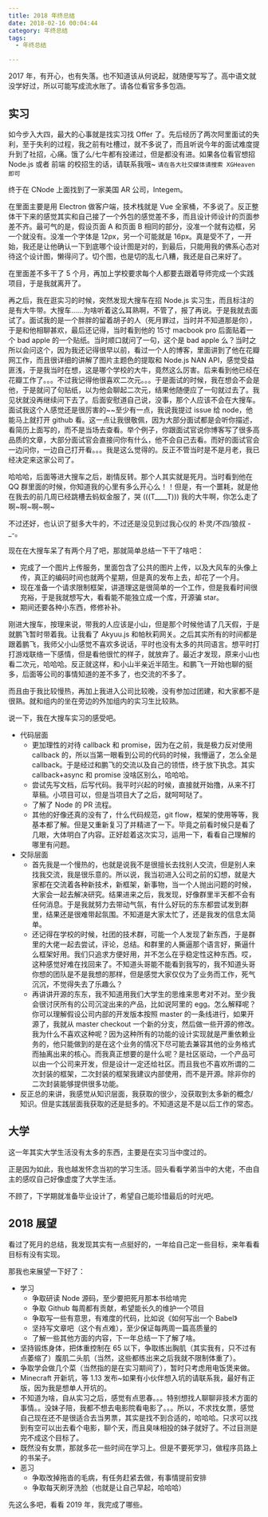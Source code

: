 ```yaml
---
title: 2018 年终总结
date: 2018-02-16 00:04:44
category: 年终总结
tags:
  - 年终总结

---
```



2017 年，有开心，也有失落。也不知道该从何说起，就随便写写了。高中语文就没学好过，所以可能写成流水账了。请各位看官多多包涵。



## 实习

如今步入大四，最大的心事就是找实习找 Offer 了。先后经历了两次阿里面试的失利，至于失利的过程，我之前有吐槽过，就不多说了，而且听说今年的面试难度提升到了社招，心痛。饿了么/七牛都有投递过，但是都没有进。如果各位看官想招 Node.js 或者 前端 的校招生的话，请联系我哦~ `请在各大社交媒体请搜索 XGHeaven 即可`

终于在 CNode 上面找到了一家美国 AR 公司，Integem。

在里面主要是用 Electron 做客户端，技术栈就是 Vue 全家桶，不多说了。反正整体干下来的感觉其实和自己接了一个外包的感觉差不多，而且设计师设计的页面参差不齐。最可气的是，假设页面 A 和页面 B 相同的部分，没准一个就有边框，另一个就没有。没准一个字体是 12px，另一个可能就是 16px。真是受不了，一开始，我还是让他确认一下到底哪个设计图是对的，到最后，只能用我的佛系心态对待这个设计图，懒得问了。切个图，也是切的乱七八糟，我还是自己来好了。

在里面差不多干了 5 个月，再加上学校要求每个人都要去跟着导师完成一个实践项目，于是我就离开了。

再之后，我在逛实习的时候，突然发现大搜车在招 Node.js 实习生，而且标注的是有大牛带。大搜车……为啥听着这么耳熟啊，不管了，报了再说。于是我就去面试了。面试我的是一个胖胖的留着胡子的人（死月罪过，当时并不知道那是你），于是和他相聊甚欢，最后还记得，当时看到他的 15寸 macbook pro 后面贴着一个 bad apple 的一个贴纸。当时顺口就问了一句，这个是 bad apple 么？当时之所以会问这个，因为我还记得很早以前，看过一个人的博客，里面讲到了他在花瓣网工作，而且很详细的讲解了图片主题色的提取和 Node.js NAN API，感觉受益匪浅，于是我当时在想，这是哪个学校的大牛，竟然这么厉害。后来看到他已经在花瓣工作了。。。不过我记得他很喜欢二次元。。。于是面试的时候，我在想会不会是他，于是就问了句贴纸，以为他会聊起二次元，结果他随便应了一句就过去了。我见状就没再继续问下去了。后面安慰道自己说，没事，那个人应该不会在大搜车。面试我这个人感觉还是很厉害的~~至少有一点，我说我提过 issue 给 node，他能马上就打开 github 看。这一点让我很敬佩，因为大部分面试都是会听你描述，看简历上面写的，而不是当场去查看。举个例子，你跟面试官说你博客写了很多高品质的文章，大部分面试官会直接问你有什么，他不会自己去看。而好的面试官会一边问你，一边自己打开看。。。我是这么觉得的。反正不管当时是不是月老，我已经决定来这家公司了。

哈哈哈，后面等进大搜车之后，剧情反转。那个人其实就是死月。当时看到他在 QQ 群里面的时候，你知道我的心里有多么开心么！！但是，有一个噩耗，就是他在我去的前几周已经跳槽去蚂蚁金服了，哭 (((T\_\_\_\_T))) 我的大牛啊，你怎么走了啊~啊~啊~啊~

不过还好，也认识了挺多大牛的，不过还是没见到过我心仪的 朴灵/不四/狼叔 -_-。

现在在大搜车呆了有两个月了吧，那就简单总结一下干了啥吧：

- 完成了一个图片上传服务，里面包含了公共的图片上传，以及大风车的头像上传，真正的编码时间也就两个星期，但是真的发布上去，却花了一个月。
- 现在准备一个请求限制框架，讲道理这是很简单的一个工作，但是我看时间很充裕，于是我就想写大，看看能不能独立成一个库，开源骗 star。
- 期间还要各种小东西，修修补补。

刚进大搜车，按理来说，带我的人应该是小山，但是那个时候他请了几天假，于是就鹏飞暂时带着我。让我看了 Akyuu.js 和帕秋莉网关。之后其实所有的时间都是跟着鹏飞，我师父小山感觉不喜欢多说话，平时也没有太多的共同语言。想平时打打游戏联络一下感情，但是看他很忙的样子，就放弃了。最近才发现，原来小山也看二次元，哈哈哈。反正就这样，和小山半亲近半陌生。和鹏飞一开始也聊的挺多，后面等公司的事情知道的差不多了，也交流的不多了。

而且由于我比较慢热，再加上我进入公司比较晚，没有参加过团建，和大家都不是很熟。就和组内的坐在旁边的外加组内的实习生比较熟。

说一下，我在大搜车实习的感受吧。

- 代码层面
  - 更加理性的对待 callback 和 promise，因为在之前，我是极力反对使用 callback 的，所以当第一眼看到公司的代码的时候，我懵逼了，怎么全是 callback。于是经过和鹏飞的交流以及自己的领悟，终于放下执念。其实 callback+async 和 promise 没啥区别么，哈哈哈。
  - 尝试先写文档，后写代码。我平时兴起的时候，直接就开始撸，从来不打草稿。小项目可以，但是当项目大了之后，就呵呵哒了。
  - 了解了 Node 的 PR 流程。
  - 其他的好像还真的没有了，什么代码规范，git flow，框架的使用等等，我基本都了解。但是又重新复习了并精进了一下。毕竟之前看时候只是看了几眼，大体明白了内容。正好趁着这次实习，运用一下，看看自己理解的哪里有问题。
- 交际层面
  - 首先我是一个慢热的，也就是说我不是很擅长去找别人交流，但是别人来找我交流，我是很乐意的。所以说，我当初进入公司之前的幻想，就是大家都在交流着各种新技术，新框架，新事物，当一个人抛出问题的时候，大家会一起去解决研究。结果进来之后，我发现，好像群里半天都不会有任何消息。于是我就努力去带动气氛，有什么好玩的东东都尝试发到群里，结果还是很难带起氛围。不知道是大家太忙了，还是我发的信息太简单。
  - 还记得在学校的时候，社团的技术群，可能一个人发现了新东西，于是群里的大佬一起去尝试，评论，总结。和群里的人撕逼那个语言好，撕逼什么框架好用。我们只追求方便好用，并不怎么在乎稳定性这种东西。哎，这种感觉好难在找回来了。不知道头哥能不能看到我写的，我不知道头哥你想的团队是不是我想的那样，但是感觉大家仅仅为了业务而工作，死气沉沉，不觉得失去了乐趣么？
  - 再讲讲开源的东东，我不知道用我们大学生的思维来思考对不对。至少我会很讨厌所有的公司沉淀出来的产品，比如说阿里的 egg。怎么解释呢？你可以理解假设公司内部的开发版本按照 master 的一条线进行，如果开源了，我就从 master checkout 一个新的分支，然后做一些开源的修改。我为什么不喜欢这种呢？因为这种所有的功能的设计实现就是严重依赖业务的，他只能做到的是在这个业务的情况下尽可能去兼容其他的业务格式而抽离出来的核心。而我真正想要的是什么呢？是社区驱动，一个产品可以由一个公司来开发，但是设计一定还给社区。而且我也不喜欢所谓的二次封装的框架，二次封装的框架我建议内部使用，而不是开源。除非你的二次封装能够提供很多功能。
- 反正总的来讲，我感觉从知识层面，我获取的很少，没获取到太多新的概念/知识。但是实践层面我获取的还是挺多的。不知道这是不是以后工作的常态。



## 大学

这一年其实大学生活没有太多的东西，主要是在实习当中度过的。

正是因为如此，我也越发怀念当初的学习生活。回头看看学弟当中的大佬，不由自主的感叹自己好像虚度了大学生活。

不顾了，下学期就准备毕业设计了，希望自己能珍惜最后的时光吧。



## 2018 展望

看过了死月的总结，我发现其实有一点挺好的，一年给自己定一些目标，来年看看目标有没有实现。

那我也来展望一下好了：

- 学习
  - 争取研读 Node 源码，至少要把死月那本书给啃完
  - 争取 Github 每周都有贡献，希望能长久的维护一个项目
  - 争取写一些有意思，有难度的代码，比如说《如何写出一个 Babel》
  - 坚持写文章吧（这个有点难），至少保证每两周一篇高质量的
  - 了解一些其他方面的内容，下一年总结一下了解了啥。
- 坚持锻炼身体，把体重控制在 65 以下，争取练出胸肌（其实我有，只不过有点萎缩了）腹肌二头肌（当然，这些都练出来之后我就不限制体重了）。
- 争取学会做几个菜（当然指的是在实习期间了），暂时只考虑用电饭煲来做。
- Minecraft 开新坑，等 1.13 发布~如果有小伙伴想入坑的请联系我，最好有正版，因为我是想单人开坑的。
- 不知道为啥，自从实习之后，感觉有点思春。。。特别想找人聊聊非技术方面的事情。。没妹子陪，我都不想去电影院看电影了。。。所以，不求找女票，感觉自己现在还不是很适合去当男票，其实是找不到合适的，哈哈哈。只求可以找到有空可以出去看个电影，聊个天，而且臭味相投的妹子就好了。不过目测是完不成这个目标了。
- 既然没有女票，那就多花一些时间在学习上。但是不要死学习，做程序员路上的书呆子。
- 恶习
  - 争取改掉拖沓的毛病，有任务赶紧去做，有事情提前安排
  - 争取每天刷牙洗脸（也就是让自己早起，哈哈哈）

先这么多吧，看看 2019 年，我完成了哪些。
